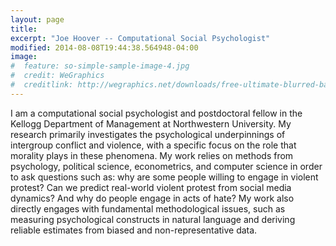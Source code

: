 ```yaml
---
layout: page
title:
excerpt: "Joe Hoover -- Computational Social Psychologist"
modified: 2014-08-08T19:44:38.564948-04:00
image:
#  feature: so-simple-sample-image-4.jpg
#  credit: WeGraphics
#  creditlink: http://wegraphics.net/downloads/free-ultimate-blurred-background-pack/
---
```


I am a computational social psychologist and postdoctoral fellow in the Kellogg Department of Management at Northwestern University. My research primarily investigates the psychological underpinnings of intergroup conflict and violence, with a specific focus on the role that morality plays in these phenomena. My work relies on methods from psychology, political science, econometrics, and computer science in order to ask questions such as: why are some people willing to engage in violent protest? Can we predict real-world violent protest from social media dynamics? And why do people engage in acts of hate? My work also directly engages with fundamental methodological issues, such as measuring psychological constructs in natural language and deriving reliable estimates from biased and non-representative data.
